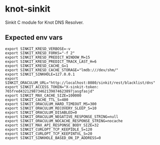 # knot-sinkit
Sinkit C module for Knot DNS Resolver.

## Expected env vars

    export SINKIT_KRESD_VERBOSE=-v
    export SINKIT_KRESD_FORKS="-f 2"
    export SINKIT_KRESD_PREDICT_WINDOW_M=15
    export SINKIT_KRESD_PREDICT_TRACK_LAST_H=6
    export SINKIT_KRESD_CACHE_G=1
    export SINKIT_KRESD_CACHE_STORAGE="lmdb:///dev/shm/"
    export SINKIT_SINKHOLE=127.0.0.1
    export SINKIT_ORACULUM_URL="http://localhost:8080/sinkit/rest/blacklist/dns"
    export SINKIT_ACCESS_TOKEN="X-sinkit-token: 765fred432129873462139874623897jasgfasjd"
    export SINKIT_MAX_CACHE_SIZE=100000
    export SINKIT_CACHE_TTL_S=400
    export SINKIT_ORACULUM_HARD_TIMEOUT_MS=300
    export SINKIT_ORACULUM_RECOVERY_SLEEP_S=10
    export SINKIT_ORACULUM_DISABLED=0
    export SINKIT_ORACULUM_NEGATIVE_RESPONSE_STRING=null
    export SINKIT_ORACULUM_NOCACHE_RESPONSE_STRING=nocache
    export SINKIT_MAX_API_RESPONSE_BODY_SIZE=32
    export SINKIT_CURLOPT_TCP_KEEPIDLE_S=120
    export SINKIT_CURLOPT_TCP_KEEPINTVL_S=20
    export SINKIT_SINKHOLE_BASED_ON_IP_ADDRESS=0
